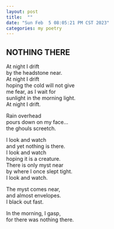 ```yaml
---
layout: post
title:  ""
date: "Sun Feb  5 08:05:21 PM CST 2023"
categories: my poetry
---
```

## NOTHING THERE

At night I drift<br />
by the headstone near.<br />
At night I drift<br />
hoping the cold will not give<br />
me fear, as I wait for<br />
sunlight in the morning light.<br />
At night I drift.

Rain overhead<br />
pours down on my face...<br />
the ghouls screetch.

I look and watch<br />
and yet nothing is there.<br />
I look and watch<br />
hoping it is a creature.<br />
There is only myst near<br />
by where I once slept tight.<br />
I look and watch.

The myst comes near,<br />
and almost envelopes.<br />
I black out fast.

In the morning, I gasp,<br />
for there was nothing there.
